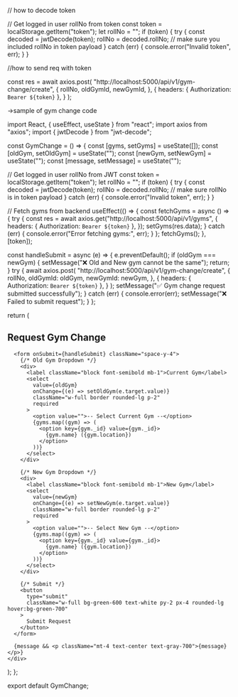 // how to decode token

 // Get logged in user rollNo from token
  const token = localStorage.getItem("token");
  let rollNo = "";
  if (token) {
    try {
      const decoded = jwtDecode(token);
      rollNo = decoded.rollNo; // make sure you included rollNo in token payload
    } catch (err) {
      console.error("Invalid token", err);
    }
  }


  //how to send req with token

  const res = await axios.post(
        "http://localhost:5000/api/v1/gym-change/create",
        {
          rollNo,
          oldGymId,
          newGymId,
        },
        {
          headers: { Authorization: `Bearer ${token}` },
        }
      );




->sample of gym change code


import React, { useEffect, useState } from "react";
import axios from "axios";
import { jwtDecode } from "jwt-decode";

const GymChange = () => {
  const [gyms, setGyms] = useState([]);
  const [oldGym, setOldGym] = useState("");
  const [newGym, setNewGym] = useState("");
  const [message, setMessage] = useState("");

  // Get logged in user rollNo from JWT
  const token = localStorage.getItem("token");
  let rollNo = "";
  if (token) {
    try {
      const decoded = jwtDecode(token);
      rollNo = decoded.rollNo; // make sure rollNo is in token payload
    } catch (err) {
      console.error("Invalid token", err);
    }
  }

  // Fetch gyms from backend
  useEffect(() => {
    const fetchGyms = async () => {
      try {
        const res = await axios.get("http://localhost:5000/api/v1/gyms", {
          headers: { Authorization: `Bearer ${token}` },
        });
        setGyms(res.data);
      } catch (err) {
        console.error("Error fetching gyms:", err);
      }
    };
    fetchGyms();
  }, [token]);

  const handleSubmit = async (e) => {
    e.preventDefault();
    if (oldGym === newGym) {
      setMessage("❌ Old and New gym cannot be the same");
      return;
    }
    try {
      await axios.post(
        "http://localhost:5000/api/v1/gym-change/create",
        {
          rollNo,
          oldGymId: oldGym,
          newGymId: newGym,
        },
        {
          headers: { Authorization: `Bearer ${token}` },
        }
      );
      setMessage("✅ Gym change request submitted successfully");
    } catch (err) {
      console.error(err);
      setMessage("❌ Failed to submit request");
    }
  };

  return (
    <div className="max-w-md mx-auto bg-white p-6 rounded-2xl shadow-lg mt-10">
      <h2 className="text-2xl font-bold text-green-700 mb-4">
        Request Gym Change
      </h2>

      <form onSubmit={handleSubmit} className="space-y-4">
        {/* Old Gym Dropdown */}
        <div>
          <label className="block font-semibold mb-1">Current Gym</label>
          <select
            value={oldGym}
            onChange={(e) => setOldGym(e.target.value)}
            className="w-full border rounded-lg p-2"
            required
          >
            <option value="">-- Select Current Gym --</option>
            {gyms.map((gym) => (
              <option key={gym._id} value={gym._id}>
                {gym.name} ({gym.location})
              </option>
            ))}
          </select>
        </div>

        {/* New Gym Dropdown */}
        <div>
          <label className="block font-semibold mb-1">New Gym</label>
          <select
            value={newGym}
            onChange={(e) => setNewGym(e.target.value)}
            className="w-full border rounded-lg p-2"
            required
          >
            <option value="">-- Select New Gym --</option>
            {gyms.map((gym) => (
              <option key={gym._id} value={gym._id}>
                {gym.name} ({gym.location})
              </option>
            ))}
          </select>
        </div>

        {/* Submit */}
        <button
          type="submit"
          className="w-full bg-green-600 text-white py-2 px-4 rounded-lg hover:bg-green-700"
        >
          Submit Request
        </button>
      </form>

      {message && <p className="mt-4 text-center text-gray-700">{message}</p>}
    </div>
  );
};

export default GymChange;
